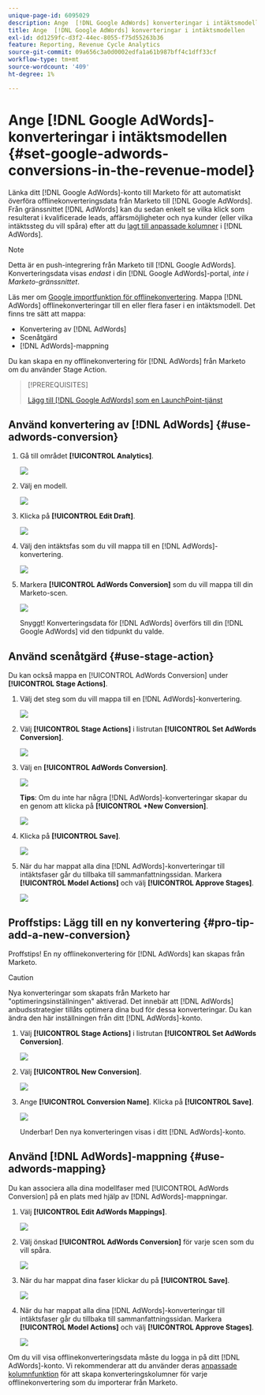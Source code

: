 ```yaml
---
unique-page-id: 6095029
description: Ange  [!DNL Google AdWords] konverteringar i intäktsmodellen - Marketo Docs - produktdokumentation
title: Ange  [!DNL Google AdWords] konverteringar i intäktsmodellen
exl-id: dd1259fc-d3f2-44ec-8055-f75d55263b36
feature: Reporting, Revenue Cycle Analytics
source-git-commit: 09a656c3a0d0002edfa1a61b987bff4c1dff33cf
workflow-type: tm+mt
source-wordcount: '409'
ht-degree: 1%

---
```


# Ange [!DNL Google AdWords]-konverteringar i intäktsmodellen {#set-google-adwords-conversions-in-the-revenue-model}

Länka ditt [!DNL Google AdWords]-konto till Marketo för att automatiskt överföra offlinekonverteringsdata från Marketo till [!DNL Google AdWords]. Från gränssnittet [!DNL AdWords] kan du sedan enkelt se vilka klick som resulterat i kvalificerade leads, affärsmöjligheter och nya kunder (eller vilka intäktssteg du vill spåra) efter att du [lagt till anpassade kolumner](https://support.google.com/adwords/answer/3073556) i [!DNL AdWords].

>[!NOTE]
>
>Detta är en push-integrering från Marketo till [!DNL Google AdWords]. Konverteringsdata visas _endast_ i din [!DNL Google AdWords]-portal, _inte i Marketo-gränssnittet_.

Läs mer om [Google importfunktion för offlinekonvertering](https://support.google.com/adwords/answer/2998031?hl=en). Mappa [!DNL AdWords] offlinekonverteringar till en eller flera faser i en intäktsmodell. Det finns tre sätt att mappa:

* Konvertering av [!DNL AdWords]
* Scenåtgärd
* [!DNL AdWords]-mappning

Du kan skapa en ny offlinekonvertering för [!DNL AdWords] från Marketo om du använder Stage Action.

>[!PREREQUISITES]
>
>[Lägg till [!DNL Google AdWords] som en LaunchPoint-tjänst](/help/marketo/product-docs/administration/additional-integrations/add-google-adwords-as-a-launchpoint-service.md)

## Använd konvertering av [!DNL AdWords] {#use-adwords-conversion}

1. Gå till området **[!UICONTROL Analytics]**.

   ![](assets/image2015-2-23-18-3a9-3a34.png)

1. Välj en modell.

   ![](assets/image2015-2-23-18-3a3-3a12.png)

1. Klicka på **[!UICONTROL Edit Draft]**.

   ![](assets/image2015-3-10-15-3a3-3a20.png)

1. Välj den intäktsfas som du vill mappa till en [!DNL AdWords]-konvertering.

   ![](assets/image2015-2-26-16-3a40-3a2.png)

1. Markera **[!UICONTROL AdWords Conversion]** som du vill mappa till din Marketo-scen.

   ![](assets/image2015-2-26-16-3a46-3a15.png)

   Snyggt! Konverteringsdata för [!DNL AdWords] överförs till din [!DNL Google AdWords] vid den tidpunkt du valde.

## Använd scenåtgärd {#use-stage-action}

Du kan också mappa en [!UICONTROL AdWords Conversion] under **[!UICONTROL Stage Actions]**.

1. Välj det steg som du vill mappa till en [!DNL AdWords]-konvertering.

   ![](assets/image2015-2-26-16-3a40-3a2.png)

1. Välj **[!UICONTROL Stage Actions]** i listrutan **[!UICONTROL Set AdWords Conversion]**.

   ![](assets/image2015-2-26-16-3a52-3a24.png)

1. Välj en **[!UICONTROL AdWords Conversion]**.

   ![](assets/image2015-2-26-16-3a54-3a47.png)

   **Tips**: Om du inte har några [!DNL AdWords]-konverteringar skapar du en genom att klicka på **[!UICONTROL +New Conversion]**.

   ![](assets/image2015-2-26-21-3a22-3a10.png)

1. Klicka på **[!UICONTROL Save]**.

   ![](assets/image2015-2-26-16-3a56-3a2.png)

1. När du har mappat alla dina [!DNL AdWords]-konverteringar till intäktsfaser går du tillbaka till sammanfattningssidan. Markera **[!UICONTROL Model Actions]** och välj **[!UICONTROL Approve Stages]**.

   ![](assets/image2015-2-27-12-3a20-3a20.png)

## Proffstips: Lägg till en ny konvertering {#pro-tip-add-a-new-conversion}

Proffstips! En ny offlinekonvertering för [!DNL AdWords] kan skapas från Marketo.

>[!CAUTION]
>
>Nya konverteringar som skapats från Marketo har &quot;optimeringsinställningen&quot; aktiverad. Det innebär att [!DNL AdWords] anbudsstrategier tillåts optimera dina bud för dessa konverteringar. Du kan ändra den här inställningen från ditt [!DNL AdWords]-konto.

1. Välj **[!UICONTROL Stage Actions]** i listrutan **[!UICONTROL Set AdWords Conversion]**.

   ![](assets/image2015-2-26-16-3a52-3a24.png)

1. Välj **[!UICONTROL New Conversion]**.

   ![](assets/image2015-2-26-21-3a22-3a10.png)

1. Ange **[!UICONTROL Conversion Name]**. Klicka på **[!UICONTROL Save]**.

   ![](assets/image2015-2-26-21-3a24-3a7.png)

   Underbar! Den nya konverteringen visas i ditt [!DNL AdWords]-konto.

## Använd [!DNL AdWords]-mappning {#use-adwords-mapping}

Du kan associera alla dina modellfaser med [!UICONTROL AdWords Conversion] på en plats med hjälp av [!DNL AdWords]-mappningar.

1. Välj **[!UICONTROL Edit AdWords Mappings]**.

   ![](assets/image2015-2-26-17-3a3-3a29.png)

1. Välj önskad **[!UICONTROL AdWords Conversion]** för varje scen som du vill spåra.

   ![](assets/image2015-2-26-17-3a6-3a15.png)

1. När du har mappat dina faser klickar du på **[!UICONTROL Save]**.

   ![](assets/image2015-2-26-17-3a7-3a48.png)

1. När du har mappat alla dina [!DNL AdWords]-konverteringar till intäktsfaser går du tillbaka till sammanfattningssidan. Markera **[!UICONTROL Model Actions]** och välj **[!UICONTROL Approve Stages]**.

   ![](assets/image2015-2-27-12-3a20-3a20.png)

Om du vill visa offlinekonverteringsdata måste du logga in på ditt [!DNL AdWords]-konto. Vi rekommenderar att du använder deras [anpassade kolumnfunktion](https://support.google.com/adwords/answer/3073556) för att skapa konverteringskolumner för varje offlinekonvertering som du importerar från Marketo.
